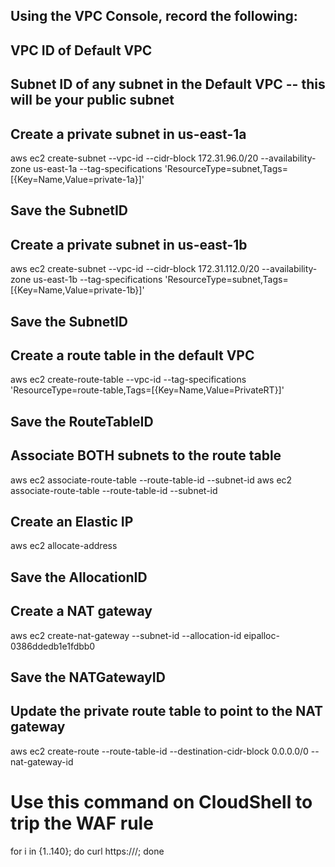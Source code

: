 ## Using the VPC Console, record the following:
##      VPC ID of Default VPC
##      Subnet ID of any subnet in the Default VPC -- this will be your public subnet



## Create a private subnet in us-east-1a
aws ec2 create-subnet --vpc-id <vpc-id> --cidr-block 172.31.96.0/20 --availability-zone us-east-1a --tag-specifications 'ResourceType=subnet,Tags=[{Key=Name,Value=private-1a}]'
## Save the SubnetID

## Create a private subnet in us-east-1b
aws ec2 create-subnet --vpc-id <vpc-id> --cidr-block 172.31.112.0/20 --availability-zone us-east-1b --tag-specifications 'ResourceType=subnet,Tags=[{Key=Name,Value=private-1b}]'
## Save the SubnetID

## Create a route table in the default VPC
aws ec2 create-route-table --vpc-id <vpc-id> --tag-specifications 'ResourceType=route-table,Tags=[{Key=Name,Value=PrivateRT}]'
## Save the RouteTableID

## Associate BOTH subnets to the route table
aws ec2 associate-route-table --route-table-id <route-table-id> --subnet-id <subnet-1a-id>
aws ec2 associate-route-table --route-table-id <route-table-id> --subnet-id <subnet-1b-id>

## Create an Elastic IP
aws ec2 allocate-address
## Save the AllocationID



## Create a NAT gateway
aws ec2 create-nat-gateway --subnet-id <public-subnet-id> --allocation-id eipalloc-0386ddedb1e1fdbb0
## Save the NATGatewayID

## Update the private route table to point to the NAT gateway
aws ec2 create-route --route-table-id <route-table-id> --destination-cidr-block 0.0.0.0/0 --nat-gateway-id <nat-gateway-id>



# Use this command on CloudShell to trip the WAF rule
for i in {1..140}; do curl https://<cloudfront-alias>/; done
